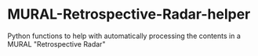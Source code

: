 # MURAL-Retrospective-Radar-helper
Python functions to help with automatically processing the contents in a MURAL "Retrospective Radar"
